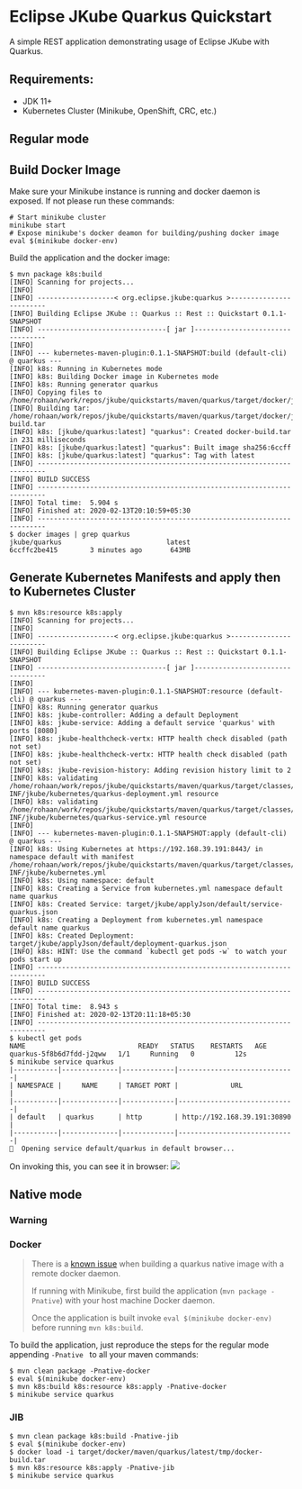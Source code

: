 # Eclipse JKube Quarkus Quickstart

A simple REST application demonstrating usage of Eclipse JKube with Quarkus.

## Requirements:

- JDK 11+
- Kubernetes Cluster (Minikube, OpenShift, CRC, etc.)

## Regular mode

## Build Docker Image

Make sure your Minikube instance is running and docker daemon is exposed. If not please run these commands:
```
# Start minikube cluster
minikube start 
# Expose minikube's docker deamon for building/pushing docker image
eval $(minikube docker-env)
```

Build the application and the docker image:
```
$ mvn package k8s:build
[INFO] Scanning for projects...
[INFO] 
[INFO] -------------------< org.eclipse.jkube:quarkus >------------------------
[INFO] Building Eclipse JKube :: Quarkus :: Rest :: Quickstart 0.1.1-SNAPSHOT
[INFO] --------------------------------[ jar ]---------------------------------
[INFO] 
[INFO] --- kubernetes-maven-plugin:0.1.1-SNAPSHOT:build (default-cli) @ quarkus ---
[INFO] k8s: Running in Kubernetes mode
[INFO] k8s: Building Docker image in Kubernetes mode
[INFO] k8s: Running generator quarkus
[INFO] Copying files to /home/rohaan/work/repos/jkube/quickstarts/maven/quarkus/target/docker/jkube/quarkus/latest/build/maven
[INFO] Building tar: /home/rohaan/work/repos/jkube/quickstarts/maven/quarkus/target/docker/jkube/quarkus/latest/tmp/docker-build.tar
[INFO] k8s: [jkube/quarkus:latest] "quarkus": Created docker-build.tar in 231 milliseconds
[INFO] k8s: [jkube/quarkus:latest] "quarkus": Built image sha256:6ccff
[INFO] k8s: [jkube/quarkus:latest] "quarkus": Tag with latest
[INFO] ------------------------------------------------------------------------
[INFO] BUILD SUCCESS
[INFO] ------------------------------------------------------------------------
[INFO] Total time:  5.904 s
[INFO] Finished at: 2020-02-13T20:10:59+05:30
[INFO] ------------------------------------------------------------------------
$ docker images | grep quarkus
jkube/quarkus                          latest              6ccffc2be415        3 minutes ago       643MB
```

## Generate Kubernetes Manifests and apply then to Kubernetes Cluster
```
$ mvn k8s:resource k8s:apply
[INFO] Scanning for projects...
[INFO] 
[INFO] -------------------< org.eclipse.jkube:quarkus >------------------------
[INFO] Building Eclipse JKube :: Quarkus :: Rest :: Quickstart 0.1.1-SNAPSHOT
[INFO] --------------------------------[ jar ]---------------------------------
[INFO] 
[INFO] --- kubernetes-maven-plugin:0.1.1-SNAPSHOT:resource (default-cli) @ quarkus ---
[INFO] k8s: Running generator quarkus
[INFO] k8s: jkube-controller: Adding a default Deployment
[INFO] k8s: jkube-service: Adding a default service 'quarkus' with ports [8080]
[INFO] k8s: jkube-healthcheck-vertx: HTTP health check disabled (path not set)
[INFO] k8s: jkube-healthcheck-vertx: HTTP health check disabled (path not set)
[INFO] k8s: jkube-revision-history: Adding revision history limit to 2
[INFO] k8s: validating /home/rohaan/work/repos/jkube/quickstarts/maven/quarkus/target/classes/META-INF/jkube/kubernetes/quarkus-deployment.yml resource
[INFO] k8s: validating /home/rohaan/work/repos/jkube/quickstarts/maven/quarkus/target/classes/META-INF/jkube/kubernetes/quarkus-service.yml resource
[INFO] 
[INFO] --- kubernetes-maven-plugin:0.1.1-SNAPSHOT:apply (default-cli) @ quarkus ---
[INFO] k8s: Using Kubernetes at https://192.168.39.191:8443/ in namespace default with manifest /home/rohaan/work/repos/jkube/quickstarts/maven/quarkus/target/classes/META-INF/jkube/kubernetes.yml 
[INFO] k8s: Using namespace: default
[INFO] k8s: Creating a Service from kubernetes.yml namespace default name quarkus
[INFO] k8s: Created Service: target/jkube/applyJson/default/service-quarkus.json
[INFO] k8s: Creating a Deployment from kubernetes.yml namespace default name quarkus
[INFO] k8s: Created Deployment: target/jkube/applyJson/default/deployment-quarkus.json
[INFO] k8s: HINT: Use the command `kubectl get pods -w` to watch your pods start up
[INFO] ------------------------------------------------------------------------
[INFO] BUILD SUCCESS
[INFO] ------------------------------------------------------------------------
[INFO] Total time:  8.943 s
[INFO] Finished at: 2020-02-13T20:11:18+05:30
[INFO] ------------------------------------------------------------------------
$ kubectl get pods
NAME                            READY   STATUS    RESTARTS   AGE
quarkus-5f8b6d7fdd-j2qww   1/1     Running   0          12s
$ minikube service quarkus
|-----------|--------------|-------------|-----------------------------|
| NAMESPACE |     NAME     | TARGET PORT |             URL             |
|-----------|--------------|-------------|-----------------------------|
| default   | quarkus      | http        | http://192.168.39.191:30890 |
|-----------|--------------|-------------|-----------------------------|
🎉  Opening service default/quarkus in default browser...
```
On invoking this, you can see it in browser:
<img src="https://i.imgur.com/vKCoaix.png" />


## Native mode

### Warning

### Docker

> There is a [known issue](https://github.com/quarkusio/quarkus/issues/1610)
> when building a quarkus native image with a remote docker daemon.
> 
> If running with Minikube, first build the application (`mvn package -Pnative`) with 
> your host machine Docker daemon.
> 
> Once the application is built invoke `eval $(minikube docker-env)` before running `mvn k8s:build`.

To build the application, just reproduce the steps for the regular mode appending `-Pnative ` to
all your maven commands:
```
$ mvn clean package -Pnative-docker
$ eval $(minikube docker-env)
$ mvn k8s:build k8s:resource k8s:apply -Pnative-docker
$ minikube service quarkus
```

### JIB

```
$ mvn clean package k8s:build -Pnative-jib
$ eval $(minikube docker-env)
$ docker load -i target/docker/maven/quarkus/latest/tmp/docker-build.tar
$ mvn k8s:resource k8s:apply -Pnative-jib
$ minikube service quarkus
```